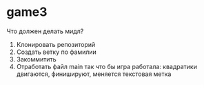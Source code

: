 # game3
 Что должен делать мидл?
1. Клонировать репозиторий
2. Создать ветку по фамилии
3. Закоммитить
4. Отработать файл main так что бы игра работала:
квадратики двигаются, финишируют, меняется текстовая метка
